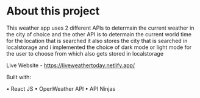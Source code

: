 # About this project

This weather app uses 2 different APIs to determain the current weather in the city of choice and the other API is to determain the current world time for the location that is searched 
it also stores the city that is searched in localstorage and i implemented the choice of dark mode or light mode for the user to choose from which also gets stored in localstorage

Live Website - https://liveweathertoday.netlify.app/

Built with:

• React JS
• OpenWeather API
• API Ninjas
